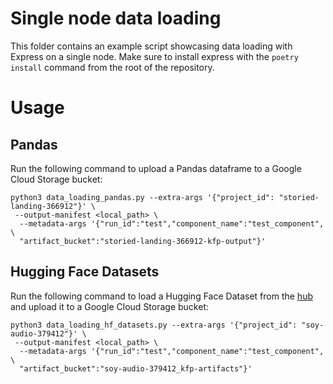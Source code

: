 # Single node data loading

This folder contains an example script showcasing data loading with Express on a single node. Make sure to install express
with the `poetry install` command from the root of the repository.

# Usage

## Pandas

Run the following command to upload a Pandas dataframe to a Google Cloud Storage bucket:

```
python3 data_loading_pandas.py --extra-args '{"project_id": "storied-landing-366912"}' \
 --output-manifest <local_path> \
  --metadata-args '{"run_id":"test","component_name":"test_component", \
  "artifact_bucket":"storied-landing-366912-kfp-output"}'
```

## Hugging Face Datasets

Run the following command to load a Hugging Face Dataset from the [hub](https://huggingface.co/) and upload it to a Google Cloud Storage bucket:

```
python3 data_loading_hf_datasets.py --extra-args '{"project_id": "soy-audio-379412"}' \
 --output-manifest <local_path> \
  --metadata-args '{"run_id":"test","component_name":"test_component", \
  "artifact_bucket":"soy-audio-379412_kfp-artifacts"}'
```